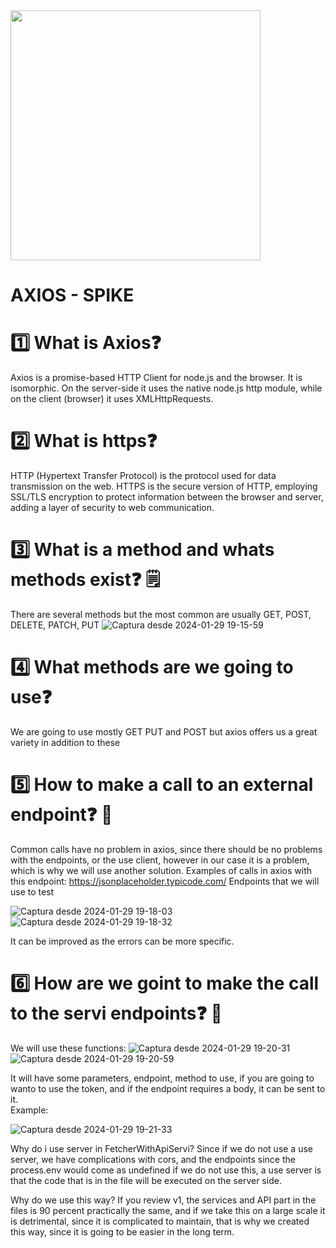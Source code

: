 <img src="https://upload.wikimedia.org/wikipedia/commons/c/c8/Axios_logo_%282020%29.svg" width="400" />


# **AXIOS - SPIKE**

# 1️⃣ What is Axios❓
Axios is a promise-based HTTP Client for node.js and the browser. It is isomorphic. On the server-side it uses the native node.js http module, while on the client (browser) it uses XMLHttpRequests.

# 2️⃣ What is https❓

HTTP (Hypertext Transfer Protocol) is the protocol used for data transmission on the web. HTTPS is the secure version of HTTP, employing SSL/TLS encryption to protect information between the browser and server, adding a layer of security to web communication.

# 3️⃣ What is a method and whats methods exist❓ 🗒️

There are several methods but the most common are usually GET, POST, DELETE, PATCH, PUT
![Captura desde 2024-01-29 19-15-59](https://github.com/Jufaa/axios-spikee/assets/97070491/900a9c30-8034-4645-b55c-58d02d28fd61)


# 4️⃣ What methods are we going to use❓ 

We are going to use mostly GET PUT and POST but axios offers us a great variety in addition to these

# 5️⃣ How to make a call to an external endpoint❓ 🤔

Common calls have no problem in axios, since there should be no problems with the endpoints, or the use client, however in our case it is a problem, which is why we will use another solution.
Examples of calls in axios with this endpoint: https://jsonplaceholder.typicode.com/
Endpoints that we will use to test


![Captura desde 2024-01-29 19-18-03](https://github.com/Jufaa/axios-spikee/assets/97070491/daf87cb9-564d-4b1c-a728-b78120960bf7)
![Captura desde 2024-01-29 19-18-32](https://github.com/Jufaa/axios-spikee/assets/97070491/c698aace-4c79-4bec-9245-ff07d434f638)


It can be improved as the errors can be more specific.


# 6️⃣ How are we goint to make the call to the servi endpoints❓ 🤔

We will use these functions:
![Captura desde 2024-01-29 19-20-31](https://github.com/Jufaa/axios-spikee/assets/97070491/01bf9445-28ba-484d-a695-98469e8a434a)
![Captura desde 2024-01-29 19-20-59](https://github.com/Jufaa/axios-spikee/assets/97070491/d8863058-516c-47ed-96eb-d378e9eaccfb)

It will have some parameters, endpoint, method to use, if you are going to wanto to use the token, and if the endpoint requires a body, it can be sent to it.
<br/>
Example:


![Captura desde 2024-01-29 19-21-33](https://github.com/Jufaa/axios-spikee/assets/97070491/c24c4f27-2945-429f-ad22-2ccb603364a0)


Why do i use server in FetcherWithApiServi? Since if we do not use a use server, we have complications with cors, and the endpoints since the process.env would come as undefined if we do not use this, a use server is that the code that is in the file will be executed on the server side.

Why do we use this way? If you review v1, the services and API part in the files is 90 percent practically the same, and if we take this on a large scale it is detrimental, since it is complicated to maintain, that is why we created this way, since it is going to be easier in the long term.
